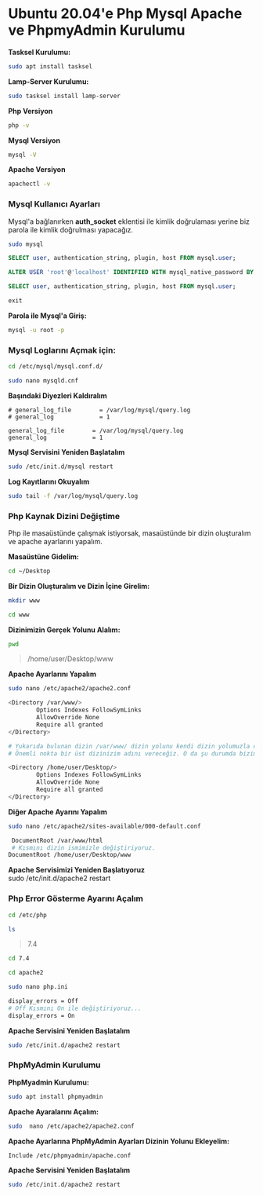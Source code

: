 # Ubuntu 20.04'e Php Mysql Apache ve PhpmyAdmin Kurulumu

 **Tasksel Kurulumu:**  
```sh 
sudo apt install tasksel
```
**Lamp-Server Kurulumu:**  
```sh 
sudo tasksel install lamp-server
```

**Php Versiyon**  
```sh 
php -v
```

**Mysql Versiyon**  
```sh 
mysql -V
```

**Apache Versiyon**   
```sh 
apachectl -v
```

### Mysql Kullanıcı Ayarları
Mysql'a bağlanırken  **auth_socket** eklentisi ile kimlik doğrulaması yerine biz parola ile kimlik doğrulması yapacağız.
```sh 
sudo mysql
```

```sql
SELECT user, authentication_string, plugin, host FROM mysql.user;
```

```sql
ALTER USER 'root'@'localhost' IDENTIFIED WITH mysql_native_password BY 'password';
```

```sql
SELECT user, authentication_string, plugin, host FROM mysql.user;
```

```sql
exit
```

**Parola ile Mysql'a Giriş:**  
```sh 
mysql -u root -p 
```

### Mysql Loglarını Açmak için:

```sh 
cd /etc/mysql/mysql.conf.d/
```

```sh
sudo nano mysqld.cnf
```

**Başındaki Diyezleri Kaldıralım**   
```
# general_log_file        = /var/log/mysql/query.log
# general_log             = 1

general_log_file        = /var/log/mysql/query.log
general_log             = 1
```

**Mysql Servisini Yeniden Başlatalım**    
```sh
sudo /etc/init.d/mysql restart
```

**Log Kayıtlarını Okuyalım**    
```sh
sudo tail -f /var/log/mysql/query.log
```

### Php Kaynak Dizini Değiştime
Php ile masaüstünde çalışmak istiyorsak, masaüstünde bir dizin oluşturalım ve apache ayarlarını yapalım.

**Masaüstüne Gidelim:**     
```sh
cd ~/Desktop
```
**Bir Dizin Oluşturalım ve Dizin İçine Girelim:**
```sh
mkdir www
```
```sh
cd www
```

**Dizinimizin Gerçek Yolunu Alalım:**    

```sh
pwd
```
> /home/user/Desktop/www

**Apache Ayarlarını Yapalım**
```sh
sudo nano /etc/apache2/apache2.conf
```

```sh
<Directory /var/www/>
        Options Indexes FollowSymLinks
        AllowOverride None
        Require all granted
</Directory>

# Yukarıda bulunan dizin /var/www/ dizin yolunu kendi dizin yolumuzla değiştireceğiz.     
# Önemli nokta bir üst dizinizim adını vereceğiz. O da şu durumda bizim masaüstümüz oluyor.

<Directory /home/user/Desktop/>
        Options Indexes FollowSymLinks
        AllowOverride None
        Require all granted
</Directory>
```

**Diğer Apache Ayarını Yapalım**    
```sh
sudo nano /etc/apache2/sites-available/000-default.conf
```

```sh
 DocumentRoot /var/www/html
 # Kısmını dizin ismimizle değiştiriyoruz.
DocumentRoot /home/user/Desktop/www
```

**Apache Servisimizi Yeniden Başlatıyoruz**    
sudo /etc/init.d/apache2 restart

### Php Error Gösterme Ayarını Açalım
```sh
cd /etc/php
```

```sh
ls
```
>7.4
```sh
cd 7.4
```

```sh
cd apache2
```

```sh
sudo nano php.ini
```

```sh
display_errors = Off
# Off Kısmını On ile değiştiriyoruz...
display_errors = On
```

**Apache Servisini Yeniden Başlatalım**   
```sh
sudo /etc/init.d/apache2 restart
```
### PhpMyAdmin Kurulumu

**PhpMyadmin Kurulumu:**   
```sh
sudo apt install phpmyadmin
```
**Apache Ayaralarını Açalım:**    
```sh
sudo  nano /etc/apache2/apache2.conf
```
**Apache Ayarlarına PhpMyAdmin Ayarları Dizinin Yolunu Ekleyelim:**    
```sh
Include /etc/phpmyadmin/apache.conf
```

**Apache Servisini Yeniden Başlatalım**
```sh
sudo /etc/init.d/apache2 restart
```
